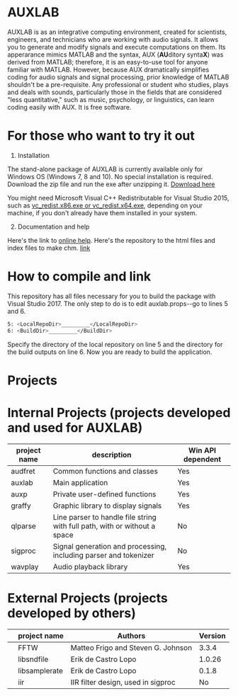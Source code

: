# AUXLAB

AUXLAB is as an integrative computing environment, created for scientists, engineers, and technicians who are working with audio signals. It allows you to generate and modify signals and execute computations on them. Its apperarance mimics MATLAB and the syntax, AUX (**AU**ditory synta**X**) was derived from MATLAB; therefore, it is an easy-to-use tool for anyone familiar with MATLAB. However, because AUX dramatically simplifies coding for audio signals and signal processing, prior knowledge of MATLAB shouldn't be a pre-requisite. Any professional or student who studies, plays and deals with sounds, particularly those in the fields that are considered "less quantitative," such as music, psychology, or linguistics, can learn coding easily with AUX. It is free software.

# For those who want to try it out
1. Installation

The stand-alone package of AUXLAB is currently available only for Windows OS (Windows 7, 8 and 10). No special installation is required. Download the zip file and run the exe after unzipping it. [Download here](http://auditorypro.com/download/auxlab/auxlab.html)

You might need Microsoft Visual C++ Redistributable for Visual Studio 2015, such as [vc_redist.x86.exe or vc_redist.x64.exe](https://www.microsoft.com/en-us/download/details.aspx?id=48145), depending on your machine, if you don't already have them installed in your system.

2. Documentation and help

Here's the link to [online help](http://auxlab.org/help/AUXLAB.html).
Here's the repository to the html files and index files to make chm. [link](http://github.com/bjkwon/auxlab-help.git)

# How to compile and link

This repository has all files necessary for you to build the package with Visual Studio 2017. The only step to do is to edit auxlab.props--go to lines 5 and 6.

```sh
5: <LocalRepoDir>_________</LocalRepoDir>
6: <BuildDir>_________</BuildDir>
```
Specify the directory of the local repository on line 5 and the directory for the build outputs on line 6. Now you are ready to build the application.

# Projects
# Internal Projects (projects developed and used for AUXLAB)
| project name | description                                                               | Win API dependent |
|--------------|---------------------------------------------------------------------------|---|
| audfret      | Common functions and classes                                              | Yes |
| auxlab       | Main application                                                          | Yes |
| auxp         | Private user-defined functions                                            |Yes |
| graffy       | Graphic library to display signals                                        |Yes |
| qlparse      | Line parser to handle file string with full path, with or without a space |No|
| sigproc      | Signal generation and processing, including parser and tokenizer          |No|
| wavplay      | Audio playback library                                                    |Yes |

# External Projects (projects developed by others)
|   | project name | Authors                                                               |Version  |
|---|--------------|---------------------------------------------------------------------------|---|
|   | FFTW      | Matteo Frigo and Steven G. Johnson                                              | 3.3.4 |
|   | libsndfile       | Erik de Castro Lopo                                                        | 1.0.26 |
|   | libsamplerate         | Erik de Castro Lopo                                            |0.1.8 |
|   | iir          | IIR filter design, used in sigproc                                        |No|
